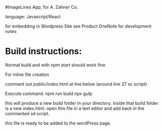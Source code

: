 #ImageLines App, for A. Zahner Co.

language: Javascript/React 

for embedding in Wordpress Site
see Product OneNote for development notes

# Build instructions:

Normal build and with npm start should work fine

For inline file creation

comment out public/index.html at line below (around line 27 sc script)
	<script src="https://viewer.shapediver.com/v2/2.20.2/sdv.concat.min.js"></script>
	
Execute command: 
	npm run build 
	npx gulp

this will produce a new build folder in your directory. inside that build folder is a new index.html. open this file in a text editor and add back in the commented sd script. 


this file is ready to be added to the wordPress page. 


